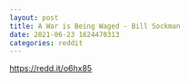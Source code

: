 ```yaml
--- 
layout: post 
title: A War is Being Waged - Bill Sockman 
date: 2021-06-23 1624470313 
categories: reddit 
--- 
```

https://redd.it/o6hx85